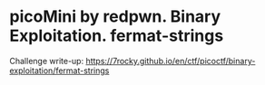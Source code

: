 # picoMini by redpwn. Binary Exploitation. fermat-strings

Challenge write-up: https://7rocky.github.io/en/ctf/picoctf/binary-exploitation/fermat-strings

